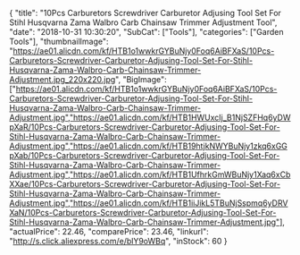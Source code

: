 {
	"title": "10Pcs Carburetors Screwdriver Carburetor Adjusing Tool Set For Stihl Husqvarna Zama Walbro Carb Chainsaw Trimmer Adjustment Tool",
	"date": "2018-10-31 10:30:20",
	"SubCat": ["Tools"],
	"categories": ["Garden Tools"],
	"thumbnailImage": "https://ae01.alicdn.com/kf/HTB1o1wwkrGYBuNjy0Foq6AiBFXaS/10Pcs-Carburetors-Screwdriver-Carburetor-Adjusing-Tool-Set-For-Stihl-Husqvarna-Zama-Walbro-Carb-Chainsaw-Trimmer-Adjustment.jpg_220x220.jpg",
	"BigImage": ["https://ae01.alicdn.com/kf/HTB1o1wwkrGYBuNjy0Foq6AiBFXaS/10Pcs-Carburetors-Screwdriver-Carburetor-Adjusing-Tool-Set-For-Stihl-Husqvarna-Zama-Walbro-Carb-Chainsaw-Trimmer-Adjustment.jpg","https://ae01.alicdn.com/kf/HTB1HWUxcIj_B1NjSZFHq6yDWpXaR/10Pcs-Carburetors-Screwdriver-Carburetor-Adjusing-Tool-Set-For-Stihl-Husqvarna-Zama-Walbro-Carb-Chainsaw-Trimmer-Adjustment.jpg","https://ae01.alicdn.com/kf/HTB19htjkNWYBuNjy1zkq6xGGpXab/10Pcs-Carburetors-Screwdriver-Carburetor-Adjusing-Tool-Set-For-Stihl-Husqvarna-Zama-Walbro-Carb-Chainsaw-Trimmer-Adjustment.jpg","https://ae01.alicdn.com/kf/HTB1UfhrkGmWBuNjy1Xaq6xCbXXae/10Pcs-Carburetors-Screwdriver-Carburetor-Adjusing-Tool-Set-For-Stihl-Husqvarna-Zama-Walbro-Carb-Chainsaw-Trimmer-Adjustment.jpg","https://ae01.alicdn.com/kf/HTB1iiJikL5TBuNjSspmq6yDRVXaN/10Pcs-Carburetors-Screwdriver-Carburetor-Adjusing-Tool-Set-For-Stihl-Husqvarna-Zama-Walbro-Carb-Chainsaw-Trimmer-Adjustment.jpg"],
	"actualPrice": 22.46,
	"comparePrice": 23.46,
	"linkurl": "http://s.click.aliexpress.com/e/blY9oWBq",
	"inStock": 60
}
